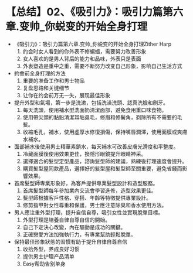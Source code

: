 # 【总结】02、《吸引力》：吸引力篇第六章.变帅_你蜕变的开始全身打理

-   《吸引力》：吸引力篇第六章.变帅_你蜕变的开始全身打理Zither Harp
    1.  约会时女人看到的你外表不修蝙蝠，需要努力改善形象
    2.  女人喜欢的是男人背后的能力和品味，外表只是表面
    3.  外表塑造是重中之重，需要不断努力改变自己形象，影响自己生活方式
-   約會前全身打理的方法
    1.  重要的准备工作和男士物品
    2.  复盘思路和关键细节
    3.  让你在约会前万无一失，展现最佳形象
-   提升外型和氣場，第一步是洗漱，包括洗澡洗頭、認真洗臉和刷牙。
    1.  每天洗頭，使用補水型洗面奶清潔面部，避免食用重口味食物。
    2.  使用帶尖頭的黏鉛清潔耳垢鼻毛，修眉和修鬢角，剃除所有不需要的毛髮。
    3.  收縮毛孔，補水，使用虛厚水修復損傷，保持嘴唇潤澤，使用面膜或爽膚水補水。
-   面部補水後使用男士精華素鎖水，每天補水可改善皮膚光滑度和平整度。
    1.  冷藏面膜後使用效果更佳，換隱形眼鏡提升眼睛神采。
    2.  選擇適合的髮型定型產品，諮詢髮型師的建議，熟練後打理速度會提升。
    3.  購買髮型屋同款產品，選擇好的髮型屋和髮型師至關重要，避免省錢而影響效果。
-   首席髮型師專業形象好，為客戶提供專業髮型設計和造型服務。
    1.  首席髮型師每年參加業內交流會學習進修，造型效果更佳。
    2.  髮型師根據客戶性格、穿搭、年齡等特徵提供專業設計。
    3.  修剪指甲對女性尊重和保護，男士應注意除臭和香水使用方法。
-   男人應注重外型打理，提升自信自尊，吸引女性並實現脫單目標。
    1.  外型打理是培養自律自尊自信的開始。
    2.  自己下定決心改變，內在驅動是成功的關鍵。
    3.  正確戀愛方法加強執行力，有專業幫助輕鬆脫單。
-   保持最佳形象狀態的習慣有助于提升自律自尊自信
    1.  收拾外型，养成良好习惯
    2.  提供男士护理产品清单
    3.  Easy帮助告别单身